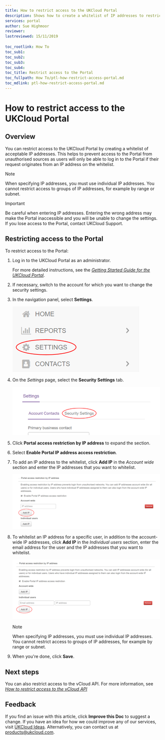 ```yaml
---
title: How to restrict access to the UKCloud Portal
description: Shows how to create a whitelist of IP addresses to restrict access to the UKCloud Portal
services: portal
author: Sue Highmoor
reviewer:
lastreviewed: 15/11/2019

toc_rootlink: How To
toc_sub1: 
toc_sub2:
toc_sub3:
toc_sub4:
toc_title: Restrict access to the Portal
toc_fullpath: How To/ptl-how-restrict-access-portal.md
toc_mdlink: ptl-how-restrict-access-portal.md
---
```


# How to restrict access to the UKCloud Portal

## Overview

You can restrict access to the UKCloud Portal by creating a whitelist of acceptable IP addresses. This helps to prevent access to the Portal from unauthorised sources as users will only be able to log in to the Portal if their request originates from an IP address on the whitelist.

> [!NOTE]
> When specifying IP addresses, you must use individual IP addresses. You cannot restrict access to groups of IP addresses, for example by range or subnet.

> [!IMPORTANT]
> Be careful when entering IP addresses. Entering the wrong address may make the Portal inaccessible and you will be unable to change the settings. If you lose access to the Portal, contact UKCloud Support.

## Restricting access to the Portal

To restrict access to the Portal:

1. Log in to the UKCloud Portal as an administrator.

    For more detailed instructions, see the [*Getting Started Guide for the UKCloud Portal*](ptl-gs.md).

2. If necessary, switch to the account for which you want to change the security settings.

3. In the navigation panel, select **Settings**.

    ![Settings menu option in the UKCloud Portal](images/ptl-mnu-settings.png)

4. On the *Settings* page, select the **Security Settings** tab.

    ![Security Settings tab of the Settings page](images/ptl-settings-tab-security.png)

5. Click **Portal access restriction by IP address** to expand the section.

6. Select **Enable Portal IP address access restriction**.

7. To add an IP address to the whitelist, click **Add IP** in the *Account wide* section and enter the IP addresses that you want to whitelist.

    ![Account-wide IP address whitelist security setting for the UKCloud Portal](images/ptl-settings-ip-portal-account.png)

8. To whitelist an IP address for a specific user, in addition to the account-wide IP addresses, click **Add IP** in the *Individual users* section, enter the email address for the user and the IP addresses that you want to whitelist.

    ![Individual user IP address whitelist security setting for the UKCloud Portal](images/ptl-settings-ip-portal-user.png)

    > [!NOTE]
    > When specifying IP addresses, you must use individual IP addresses. You cannot restrict access to groups of IP addresses, for example by range or subnet.

9. When you're done, click **Save**.

## Next steps

You can also restrict access to the vCloud API. For more information, see [*How to restrict access to the vCloud API*](ptl-how-restrict-access-vcloud-api.md)

## Feedback

If you find an issue with this article, click **Improve this Doc** to suggest a change. If you have an idea for how we could improve any of our services, visit [UKCloud Ideas](https://ideas.ukcloud.com). Alternatively, you can contact us at <products@ukcloud.com>.
